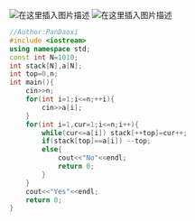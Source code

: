![在这里插入图片描述](https://pic.2ge.org/cdn/?url=https://img-blog.csdnimg.cn/16567def9caa4ec09335f57a1012b00b.png?x-oss-process=image/watermark,type_ZHJvaWRzYW5zZmFsbGJhY2s,shadow_50,text_Q1NETiBA5r2Y6YGT54a5,size_20,color_FFFFFF,t_70,g_se,x_16)
![在这里插入图片描述](https://pic.2ge.org/cdn/?url=https://img-blog.csdnimg.cn/65167de05b624b59872d9bb0e11a8387.png?x-oss-process=image/watermark,type_ZHJvaWRzYW5zZmFsbGJhY2s,shadow_50,text_Q1NETiBA5r2Y6YGT54a5,size_18,color_FFFFFF,t_70,g_se,x_16)

```cpp
//Author:PanDaoxi
#include <iostream>
using namespace std;
const int N=1010;
int stack[N],a[N];
int top=0,n;
int main(){
	cin>>n;
	for(int i=1;i<=n;++i){
		cin>>a[i];
	}
	for(int i=1,cur=1;i<=n;i++){
		while(cur<=a[i]) stack[++top]=cur++;
		if(stack[top]==a[i]) --top;
		else{
			cout<<"No"<<endl;
			return 0;
		}
	}
	cout<<"Yes"<<endl;
	return 0;
} 
```

